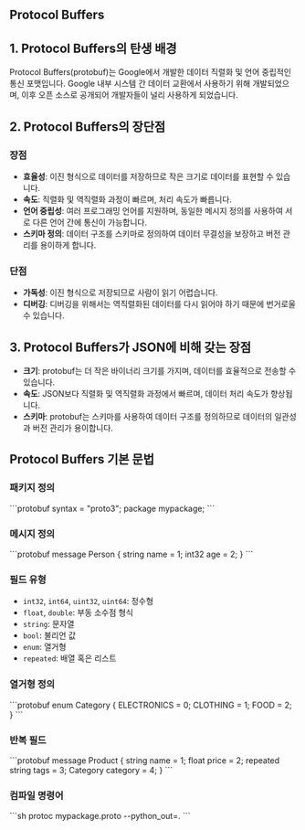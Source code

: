 ## Protocol Buffers

## 1. Protocol Buffers의 탄생 배경
Protocol Buffers(protobuf)는 Google에서 개발한 데이터 직렬화 및 언어 중립적인 통신 포맷입니다. Google 내부 시스템 간 데이터 교환에서 사용하기 위해 개발되었으며, 이후 오픈 소스로 공개되어 개발자들이 널리 사용하게 되었습니다.

## 2. Protocol Buffers의 장단점
### 장점
- **효율성**: 이진 형식으로 데이터를 저장하므로 작은 크기로 데이터를 표현할 수 있습니다.
- **속도**: 직렬화 및 역직렬화 과정이 빠르며, 처리 속도가 빠릅니다.
- **언어 중립성**: 여러 프로그래밍 언어를 지원하며, 동일한 메시지 정의를 사용하여 서로 다른 언어 간에 통신이 가능합니다.
- **스키마 정의**: 데이터 구조를 스키마로 정의하여 데이터 무결성을 보장하고 버전 관리를 용이하게 합니다.

### 단점
- **가독성**: 이진 형식으로 저장되므로 사람이 읽기 어렵습니다.
- **디버깅**: 디버깅을 위해서는 역직렬화된 데이터를 다시 읽어야 하기 때문에 번거로울 수 있습니다.

## 3. Protocol Buffers가 JSON에 비해 갖는 장점
- **크기**: protobuf는 더 작은 바이너리 크기를 가지며, 데이터를 효율적으로 전송할 수 있습니다.
- **속도**: JSON보다 직렬화 및 역직렬화 과정에서 빠르며, 데이터 처리 속도가 향상됩니다.
- **스키마**: protobuf는 스키마를 사용하여 데이터 구조를 정의하므로 데이터의 일관성과 버전 관리가 용이합니다.

## Protocol Buffers 기본 문법

### 패키지 정의
\```protobuf
syntax = "proto3";
package mypackage;
\```

### 메시지 정의
\```protobuf
message Person {
  string name = 1;
  int32 age = 2;
}
\```

### 필드 유형
- `int32`, `int64`, `uint32`, `uint64`: 정수형
- `float`, `double`: 부동 소수점 형식
- `string`: 문자열
- `bool`: 불리언 값
- `enum`: 열거형
- `repeated`: 배열 혹은 리스트

### 열거형 정의
\```protobuf
enum Category {
  ELECTRONICS = 0;
  CLOTHING = 1;
  FOOD = 2;
}
\```

### 반복 필드
\```protobuf
message Product {
  string name = 1;
  float price = 2;
  repeated string tags = 3;
  Category category = 4;
}
\```

### 컴파일 명령어
\```sh
protoc mypackage.proto --python_out=.
\```
